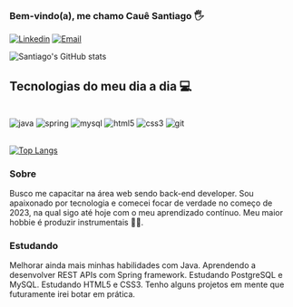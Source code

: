 ### Bem-vindo(a), me chamo Cauê Santiago 🖐

[![Linkedin](https://img.shields.io/badge/LinkedIn-0077B5?style=for-the-badge&logo=linkedin&logoColor=white
)](https://www.linkedin.com/in/cssnobit/)
[![Email](https://img.shields.io/badge/Microsoft_Outlook-0078D4?style=for-the-badge&logo=microsoft-outlook&logoColor=white
)](mailto:cauefc12@hotmail.com)

![Santiago's GitHub stats](https://github-readme-stats.vercel.app/api?username=cssnobit&show_icons=true&theme=dark)

## Tecnologias do meu dia a dia 💻

<div style="display: inline_block"><br/>
    <img align="center" alt="java" src="https://img.shields.io/badge/Java-ED8B00?style=for-the-badge&logo=openjdk&logoColor=white"/>
    <img align="center" alt="spring" src="https://img.shields.io/badge/Spring-6DB33F?style=for-the-badge&logo=spring&logoColor=white"/>
    <img align="center" alt="mysql" src="https://img.shields.io/badge/MySQL-005C84?style=for-the-badge&logo=mysql&logoColor=white
"/>
    <img align="center" alt="html5" src="https://img.shields.io/badge/HTML5-E34F26?style=for-the-badge&logo=html5&logoColor=white
"/>
    <img align="center" alt="css3" src="https://img.shields.io/badge/CSS3-1572B6?style=for-the-badge&logo=css3&logoColor=white
"/>
    <img align="center" alt="git" src="https://img.shields.io/badge/GIT-E44C30?style=for-the-badge&logo=git&logoColor=white
"/>
</div><br/>

[![Top Langs](https://github-readme-stats.vercel.app/api/top-langs/?username=cssnobit)](https://github.com/anuraghazra/github-readme-stats)

### Sobre
Busco me capacitar na área web sendo back-end developer. Sou apaixonado por tecnologia e comecei focar de verdade no começo de 2023, na qual sigo até hoje com o meu aprendizado contínuo. Meu maior hobbie é produzir instrumentais 🎸🎹.

### Estudando
Melhorar ainda mais minhas habilidades com Java. Aprendendo a desenvolver REST APIs com Spring framework. Estudando PostgreSQL e MySQL. Estudando HTML5 e CSS3. Tenho alguns projetos em mente que futuramente irei botar em prática. 
